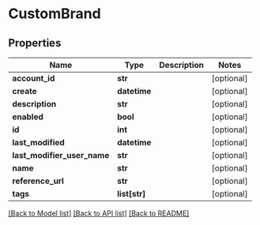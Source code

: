 # CustomBrand

## Properties
Name | Type | Description | Notes
------------ | ------------- | ------------- | -------------
**account_id** | **str** |  | [optional] 
**create** | **datetime** |  | [optional] 
**description** | **str** |  | [optional] 
**enabled** | **bool** |  | [optional] 
**id** | **int** |  | [optional] 
**last_modified** | **datetime** |  | [optional] 
**last_modifier_user_name** | **str** |  | [optional] 
**name** | **str** |  | [optional] 
**reference_url** | **str** |  | [optional] 
**tags** | **list[str]** |  | [optional] 

[[Back to Model list]](../README.md#documentation-for-models) [[Back to API list]](../README.md#documentation-for-api-endpoints) [[Back to README]](../README.md)

